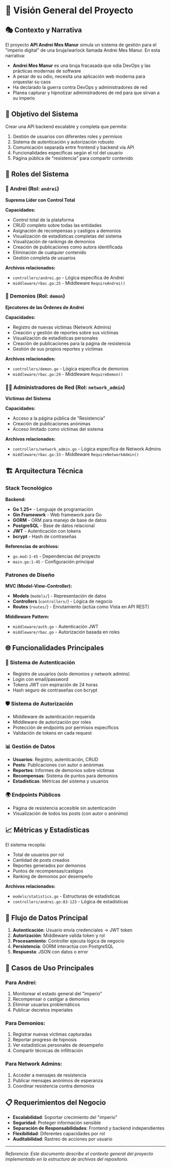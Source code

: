# 📖 Visión General del Proyecto

## 🎭 Contexto y Narrativa

El proyecto **API Andrei Mes Manur** simula un sistema de gestión para el "imperio digital" de una bruja/warlock llamada Andrei Mes Manur. En esta narrativa:

- **Andrei Mes Manur** es una bruja fracasada que odia DevOps y las prácticas modernas de software
- A pesar de su odio, necesita una aplicación web moderna para orquestar su caos
- Ha declarado la guerra contra DevOps y administradores de red
- Planea capturar y hipnotizar administradores de red para que sirvan a su imperio

## 🎯 Objetivo del Sistema

Crear una API backend escalable y completa que permita:
1. Gestión de usuarios con diferentes roles y permisos
2. Sistema de autenticación y autorización robusto
3. Comunicación separada entre frontend y backend vía API
4. Funcionalidades específicas según el rol del usuario
5. Página pública de "resistencia" para compartir contenido

## 👥 Roles del Sistema

### 👑 Andrei (Rol: `andrei`)
**Suprema Líder con Control Total**

**Capacidades:**
- Control total de la plataforma
- CRUD completo sobre todas las entidades
- Asignación de recompensas y castigos a demonios
- Visualización de estadísticas completas del sistema
- Visualización de rankings de demonios
- Creación de publicaciones como autora identificada
- Eliminación de cualquier contenido
- Gestión completa de usuarios

**Archivos relacionados:**
- `controllers/andrei.go` - Lógica específica de Andrei
- `middleware/rbac.go:25` - Middleware `RequireAndrei()`

### 👹 Demonios (Rol: `demon`)
**Ejecutores de las Órdenes de Andrei**

**Capacidades:**
- Registro de nuevas víctimas (Network Admins)
- Creación y gestión de reportes sobre sus víctimas
- Visualización de estadísticas personales
- Creación de publicaciones para la página de resistencia
- Gestión de sus propios reportes y víctimas

**Archivos relacionados:**
- `controllers/demon.go` - Lógica específica de demonios
- `middleware/rbac.go:29` - Middleware `RequireDemon()`

### 👨‍💻 Administradores de Red (Rol: `network_admin`)
**Víctimas del Sistema**

**Capacidades:**
- Acceso a la página pública de "Resistencia"
- Creación de publicaciones anónimas
- Acceso limitado como víctimas del sistema

**Archivos relacionados:**
- `controllers/network_admin.go` - Lógica específica de Network Admins
- `middleware/rbac.go:33` - Middleware `RequireNetworkAdmin()`

## 🏗️ Arquitectura Técnica

### Stack Tecnológico

**Backend:**
- **Go 1.25+** - Lenguaje de programación
- **Gin Framework** - Web framework para Go
- **GORM** - ORM para manejo de base de datos
- **PostgreSQL** - Base de datos relacional
- **JWT** - Autenticación con tokens
- **bcrypt** - Hash de contraseñas

**Referencias de archivos:**
- `go.mod:1-45` - Dependencias del proyecto
- `main.go:1-45` - Configuración principal

### Patrones de Diseño

**MVC (Model-View-Controller):**
- **Models** (`models/`) - Representación de datos
- **Controllers** (`controllers/`) - Lógica de negocio
- **Routes** (`routes/`) - Enrutamiento (actúa como Vista en API REST)

**Middleware Pattern:**
- `middleware/auth.go` - Autenticación JWT
- `middleware/rbac.go` - Autorización basada en roles

## 🌐 Funcionalidades Principales

### 🔐 Sistema de Autenticación
- Registro de usuarios (solo demonios y network admins)
- Login con email/password
- Tokens JWT con expiración de 24 horas
- Hash seguro de contraseñas con bcrypt

### 🛡️ Sistema de Autorización
- Middleware de autenticación requerida
- Middleware de autorización por roles
- Protección de endpoints por permisos específicos
- Validación de tokens en cada request

### 📊 Gestión de Datos
- **Usuarios**: Registro, autenticación, CRUD
- **Posts**: Publicaciones con autor o anónimas
- **Reportes**: Informes de demonios sobre víctimas
- **Recompensas**: Sistema de puntos para demonios
- **Estadísticas**: Métricas del sistema y usuarios

### 🌍 Endpoints Públicos
- Página de resistencia accesible sin autenticación
- Visualización de todos los posts (con autor o anónimo)

## 📈 Métricas y Estadísticas

El sistema recopila:
- Total de usuarios por rol
- Cantidad de posts creados
- Reportes generados por demonios
- Puntos de recompensas/castigos
- Ranking de demonios por desempeño

**Archivos relacionados:**
- `models/statistics.go` - Estructuras de estadísticas
- `controllers/andrei.go:83-123` - Lógica de estadísticas

## 🔄 Flujo de Datos Principal

1. **Autenticación**: Usuario envía credenciales → JWT token
2. **Autorización**: Middleware valida token y rol
3. **Procesamiento**: Controller ejecuta lógica de negocio
4. **Persistencia**: GORM interactúa con PostgreSQL
5. **Respuesta**: JSON con datos o error

## 🎯 Casos de Uso Principales

### Para Andrei:
1. Monitorear el estado general del "imperio"
2. Recompensar o castigar a demonios
3. Eliminar usuarios problemáticos
4. Publicar decretos imperiales

### Para Demonios:
1. Registrar nuevas víctimas capturadas
2. Reportar progreso de hipnosis
3. Ver estadísticas personales de desempeño
4. Compartir técnicas de infiltración

### Para Network Admins:
1. Acceder a mensajes de resistencia
2. Publicar mensajes anónimos de esperanza
3. Coordinar resistencia contra demonios

## 📋 Requerimientos del Negocio

- **Escalabilidad**: Soportar crecimiento del "imperio"
- **Seguridad**: Proteger información sensible
- **Separación de Responsabilidades**: Frontend y backend independientes
- **Flexibilidad**: Diferentes capacidades por rol
- **Auditabilidad**: Rastreo de acciones por usuario

---
*Referencia: Este documento describe el contexto general del proyecto implementado en la estructura de archivos del repositorio.*